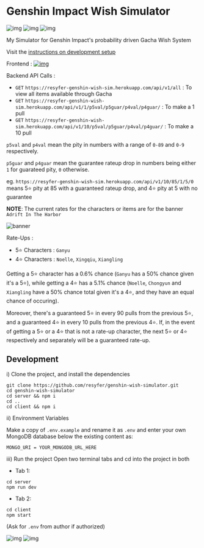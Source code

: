 # Genshin Impact Wish Simulator

![img](https://img.shields.io/github/license/resyfer/genshin-wish-simulator?color=blueviolet) ![img](https://img.shields.io/badge/Status-Work%20In%20Progress-orange) ![img](https://img.shields.io/badge/Stack-MERN-4722df)

My Simulator for Genshin Impact's probability driven Gacha Wish System

Visit the [instructions on development setup](#development)

Frontend : [![img](https://img.shields.io/badge/Status-Work%20In%20Progress-orange)](https://genshin-wish-simulator.vercel.app/)

Backend API Calls :
- `GET` `https://resyfer-genshin-wish-sim.herokuapp.com/api/v1/all` : To view all items available through Gacha
- `GET` `https://resyfer-genshin-wish-sim.herokuapp.com/api/v1/1/p5val/p5guar/p4val/p4guar/` : To make a 1 pull
- `GET` `https://resyfer-genshin-wish-sim.herokuapp.com/api/v1/10/p5val/p5guar/p4val/p4guar/` : To make a 10 pull

`p5val` and `p4val` mean the pity in numbers with a range of `0-89` and `0-9` respectively.

`p5guar` and `p4guar` mean the guarantee rateup drop in numbers being either `1` for guarateed pity, `0` otherwise. 

eg. `https://resyfer-genshin-wish-sim.herokuapp.com/api/v1/10/85/1/5/0` means 5⭐ pity at 85 with a guaranteed rateup drop, and 4⭐ pity at 5 with no guarantee

**NOTE**: The current rates for the characters or items are for the banner `Adrift In The Harbor`

![banner](https://thumbor.forbes.com/thumbor/960x0/https%3A%2F%2Fspecials-images.forbesimg.com%2Fimageserve%2F5ffb27a5258e6bccfc4b158a%2FGanyu%2F960x0.jpg%3Ffit%3Dscale)

Rate-Ups :
- 5⭐ Characters : `Ganyu`
- 4⭐ Characters : `Noelle`, `Xingqiu`, `Xiangling`

Getting a 5⭐ character has a 0.6% chance (`Ganyu` has a 50% chance given it's a 5⭐), while getting a 4⭐ has a 5.1% chance (`Noelle`, `Chongyun` and `Xiangling` have a 50% chance total given it's a 4⭐, and they have an equal chance of occuring).

Moreover, there's a guaranteed 5⭐ in every 90 pulls from the previous 5⭐, and a guaranteed 4⭐ in every 10 pulls from the previous 4⭐. If, in the event of getting a 5⭐ or a 4⭐ that is not a rate-up character, the next 5⭐ or 4⭐ respectively and separately will be a guaranteed rate-up.

## Development

i) Clone the project, and install the dependencies
```
git clone https://github.com/resyfer/genshin-wish-simulator.git
cd genshin-wish-simulator
cd server && npm i
cd ..
cd client && npm i
```

ii) Environment Variables

Make a copy of `.env.example` and rename it as `.env` and enter your own MongoDB database below the existing content as:
```
MONGO_URI = YOUR_MONGODB_URL_HERE
```

iii) Run the project
Open two terminal tabs and cd into the project in both

- Tab 1:
```
cd server
npm run dev
```

- Tab 2:
```
cd client
npm start
```

(Ask for `.env` from author if authorized)

![img](https://img.shields.io/tokei/lines/github/resyfer/genshin-wish-simulator) ![img](https://img.shields.io/github/repo-size/resyfer/genshin-wish-simulator)
